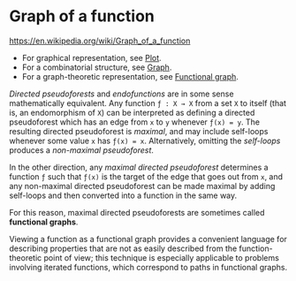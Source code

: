# Graph of a function

https://en.wikipedia.org/wiki/Graph_of_a_function

- For graphical representation, see [Plot][1].
- For a combinatorial structure, see [Graph][2].
- For a graph-theoretic representation, see [Functional graph][3].

[1]: https://en.wikipedia.org/wiki/Plot_(graphics)
[2]: https://en.wikipedia.org/wiki/Graph_(discrete_mathematics)
[3]: https://en.wikipedia.org/wiki/Functional_graph

*Directed pseudoforests* and *endofunctions* are in some sense mathematically equivalent. Any function `ƒ : X → X` from a set `X` to itself (that is, an endomorphism of `X`) can be interpreted as defining a directed pseudoforest which has an edge from `x` to `y` whenever `ƒ(x) = y`. The resulting directed pseudoforest is *maximal*, and may include self-loops whenever some value `x` has `ƒ(x) = x`. Alternatively, omitting the *self-loops* produces a *non-maximal pseudoforest*.

In the other direction, any *maximal directed pseudoforest* determines a function `ƒ` such that `ƒ(x)` is the target of the edge that goes out from `x`, and any non-maximal directed pseudoforest can be made maximal by adding self-loops and then converted into a function in the same way.

For this reason, maximal directed pseudoforests are sometimes called **functional graphs**.

Viewing a function as a functional graph provides a convenient language for describing properties that are not as easily described from the function-theoretic point of view; this technique is especially applicable to problems involving iterated functions, which correspond to paths in functional graphs.
